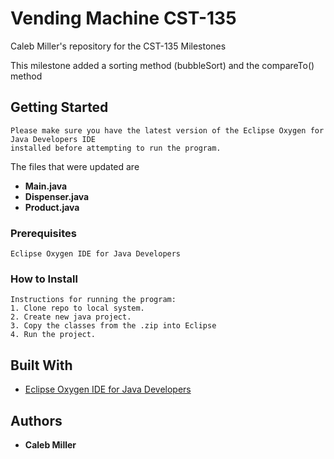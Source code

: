 # Vending Machine CST-135
Caleb Miller's repository for the CST-135 Milestones

This milestone added a sorting method (bubbleSort) and the compareTo() method

## Getting Started

```
Please make sure you have the latest version of the Eclipse Oxygen for Java Developers IDE 
installed before attempting to run the program.
```
The files that were updated are 
* **Main.java**
* **Dispenser.java**
* **Product.java**


### Prerequisites

```
Eclipse Oxygen IDE for Java Developers
```

### How to Install


```
Instructions for running the program:
1. Clone repo to local system.
2. Create new java project.
3. Copy the classes from the .zip into Eclipse
4. Run the project.
```


## Built With

* [Eclipse Oxygen IDE for Java Developers](https://eclipse.org/downloads/packages/eclipse-ide-java-developers/oxygenr)


## Authors
* **Caleb Miller**


